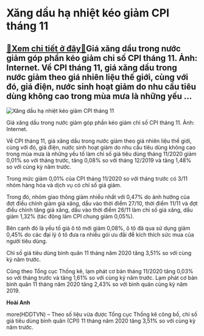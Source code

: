 Xăng dầu hạ nhiệt kéo giảm CPI tháng 11
=======================================

[:gift:Xem chi tiết ở đây:gift:](https://hddtvn.com/xang-dau-ha-nhiet-keo-giam-cpi-thang-11/)Giá xăng dầu trong nước giảm góp phần kéo giảm chỉ số CPI tháng 11. Ảnh: Internet. Về CPI tháng 11, giá xăng dầu trong nước giảm theo giá nhiên liệu thế giới, cùng với đó, giá điện, nước sinh hoạt giảm do nhu cầu tiêu dùng không cao trong mùa mưa là những yếu …
---------------------------------------------------------------------------------------------------------------------------------------------------------------------------------------------------------------------------------------------------------------------





![Xăng dầu hạ nhiệt kéo giảm CPI tháng 11](https://hddtvn.com/wp-content/uploads/2021/01/1545_xa-ng-Hu-u-Khoa-9689-1556258948.jpg "Xăng dầu hạ nhiệt kéo giảm CPI tháng 11")


Giá xăng dầu trong nước giảm góp phần kéo giảm chỉ số CPI tháng 11. Ảnh: Internet.



Về CPI tháng 11, giá xăng dầu trong nước giảm theo giá nhiên liệu thế giới, cùng với đó, giá điện, nước sinh hoạt giảm do nhu cầu tiêu dùng không cao trong mùa mưa là những yếu tố làm chỉ số giá tiêu dùng tháng 11/2020 giảm 0,01% so với tháng trước, tăng 0,08% so với tháng 12/2019 và tăng 1,48% so với cùng kỳ năm trước.


Trong mức giảm 0,01% của CPI tháng 11/2020 so với tháng trước có 3/11 nhóm hàng hóa và dịch vụ có chỉ số giá giảm.


Trong đó, nhóm giao thông giảm nhiều nhất với 0,47% do ảnh hưởng của đợt điều chỉnh giảm giá xăng, dầu vào thời điểm 27/10, thời điểm 11/11 và đợt điều chỉnh tăng giá xăng, dầu vào thời điểm 26/11 làm chỉ số giá xăng, dầu giảm 1,32% (tác động làm CPI chung giảm 0,05%).


Bên cạnh đó là yếu tố giá ô tô mới giảm 0,08%, ô tô đã qua sử dụng giảm 0,45% do các đại lý ô tô đưa ra nhiều gói ưu đãi để kích thích sức mua của người tiêu dùng.


Chỉ số giá tiêu dùng bình quân 11 tháng năm 2020 tăng 3,51% so với cùng kỳ năm trước.


Cũng theo Tổng cục Thống kê, lạm phát cơ bản tháng 11/2020 tăng 0,03% so với tháng trước và tăng 1,61% so với cùng kỳ năm trước. Lạm phát cơ bản bình quân 11 tháng năm 2020 tăng 2,43% so với bình quân cùng kỳ năm 2019.




**Hoài Anh**



more(HDDTVN) – Theo số liệu vừa được Tổng cục Thống kê công bố, chỉ số giá tiêu dùng bình quân (CPI) 11 tháng năm 2020 tăng 3,51% so với cùng kỳ năm trước.

